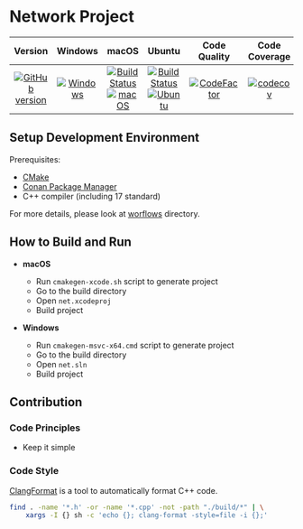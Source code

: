 # Network Project

| Version | Windows | macOS | Ubuntu | Code Quality | Code Coverage |
| :---: | :---: | :---: | :---: | :---: | :---: |
| [![GitHub version](https://badge.fury.io/gh/SMelanko%2Fnet.svg)](https://badge.fury.io/gh/SMelanko%2Fnet) | [![Windows](https://github.com/SMelanko/net/workflows/Windows/badge.svg)](https://github.com/SMelanko/net/actions?query=workflow%3AWindows) | [![Build Status](https://travis-ci.com/SMelanko/net.svg?branch=master)](https://travis-ci.com/SMelanko/net)<br />[![macOS](https://github.com/SMelanko/net/workflows/macOS/badge.svg)](https://github.com/SMelanko/net/actions?query=workflow%3AmacOS) | [![Build Status](https://travis-ci.com/SMelanko/net.svg?branch=master)](https://travis-ci.com/SMelanko/net)<br />[![Ubuntu](https://github.com/SMelanko/net/workflows/Ubuntu/badge.svg)](https://github.com/SMelanko/net/actions?query=workflow%3AUbuntu) | [![CodeFactor](https://www.codefactor.io/repository/github/smelanko/net/badge)](https://www.codefactor.io/repository/github/smelanko/net) | [![codecov](https://codecov.io/gh/SMelanko/net/branch/master/graph/badge.svg)](https://codecov.io/gh/SMelanko/net) |

## Setup Development Environment

Prerequisites:

- [CMake](https://cmake.org/)
- [Conan Package Manager](https://conan.io/)
- C++ compiler (including 17 standard)

For more details, please look at [worflows](./.github/workflows) directory.

## How to Build and Run

- **macOS**
    - Run `cmakegen-xcode.sh` script to generate project
    - Go to the build directory
    - Open `net.xcodeproj`
    - Build project

- **Windows**
    - Run `cmakegen-msvc-x64.cmd` script to generate project
    - Go to the build directory
    - Open `net.sln`
    - Build project

## Contribution

### Code Principles

- Keep it simple

### Code Style

[ClangFormat](https://clang.llvm.org/docs/ClangFormat.html) is a tool to automatically format C++ code.

```bash
find . -name '*.h' -or -name '*.cpp' -not -path "./build/*" | \
    xargs -I {} sh -c 'echo {}; clang-format -style=file -i {};'
```
